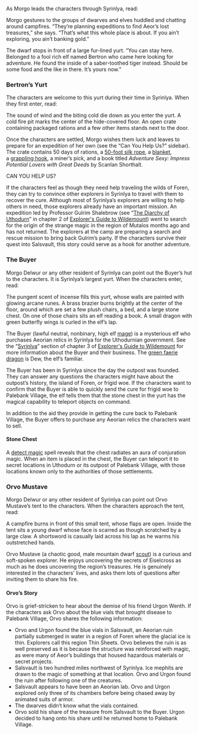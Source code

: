 As Morgo leads the characters through Syrinlya, read:

Morgo gestures to the groups of dwarves and elves huddled and chatting around campfires. “They’re planning expeditions to find Aeor’s lost treasures,” she says. “That’s what this whole place is about. If you ain’t exploring, you ain’t banking gold.”

The dwarf stops in front of a large fur-lined yurt. “You can stay here. Belonged to a fool rich elf named Bertron who came here looking for adventure. He found the inside of a saber-toothed tiger instead. Should be some food and the like in there. It’s yours now.”

### Bertron’s Yurt

The characters are welcome to this yurt during their time in Syrinlya. When they first enter, read:

The sound of wind and the biting cold die down as you enter the yurt. A cold fire pit marks the center of the hide-covered floor. An open crate containing packaged rations and a few other items stands next to the door.

Once the characters are settled, Morgo wishes them luck and leaves to prepare for an expedition of her own (see the “Can You Help Us?” sidebar). The crate contains 50 days of rations, a [50-foot silk rope](https://www.dndbeyond.com/equipment/rope-silk-50-feet), a [blanket](https://www.dndbeyond.com/equipment/blanket), a [grappling hook](https://www.dndbeyond.com/equipment/grappling-hook), a miner’s pick, and a book titled _Adventure Sexy: Impress Potential Lovers with Great Deeds_ by Scanlan Shorthalt.

CAN YOU HELP US?

If the characters feel as though they need help traveling the wilds of Foren, they can try to convince other explorers in Syrinlya to travel with them to recover the cure. Although most of Syrinlya’s explorers are willing to help others in need, those explorers already have an important mission. An expedition led by Professor Gulrim Shalebrow (see “[The Diarchy of Uthodurn](https://www.dndbeyond.com/sources/egtw/factions-and-societies#DiarchyofUthodurn)” in chapter 2 of [Explorer's Guide to Wildemount](https://www.dndbeyond.com/sources/egtw)) went to search for the origin of the strange magic in the region of Mutalos months ago and has not returned. The explorers at the camp are preparing a search and rescue mission to bring back Gulrim’s party. If the characters survive their quest into Salsvault, this story could serve as a hook for another adventure.

### [](https://www.dndbeyond.com/sources/wa/frozen-sick#TheBuyer)The Buyer

Morgo Delwur or any other resident of Syrinlya can point out the Buyer’s hut to the characters. It is Syrinlya’s largest yurt. When the characters enter, read:

The pungent scent of incense fills this yurt, whose walls are painted with glowing arcane runes. A brass brazier burns brightly at the center of the floor, around which are set a few plush chairs, a bed, and a large stone chest. On one of those chairs sits an elf reading a book. A small dragon with green butterfly wings is curled in the elf’s lap.

The Buyer (lawful neutral, nonbinary, high elf [mage](https://www.dndbeyond.com/monsters/16947-mage)) is a mysterious elf who purchases Aeorian relics in Syrinlya for the Uthodurnian government. See the “[Syrinlya](https://www.dndbeyond.com/sources/egtw/wildemount-gazetteer-eiselcross#Syrinlya)” section of chapter 3 of [Explorer's Guide to Wildemount](https://www.dndbeyond.com/sources/egtw) for more information about the Buyer and their business. The [green faerie dragon](https://www.dndbeyond.com/monsters/17108-faerie-dragon-older) is Dew, the elf’s familiar.

The Buyer has been in Syrinlya since the day the outpost was founded. They can answer any questions the characters might have about the outpost’s history, the island of Foren, or frigid woe. If the characters want to confirm that the Buyer is able to quickly send the cure for frigid woe to Palebank Village, the elf tells them that the stone chest in the yurt has the magical capability to teleport objects on command.

In addition to the aid they provide in getting the cure back to Palebank Village, the Buyer offers to purchase any Aeorian relics the characters want to sell.

#### [](https://www.dndbeyond.com/sources/wa/frozen-sick#StoneChest2)Stone Chest

A [detect magic](https://www.dndbeyond.com/spells/detect-magic) spell reveals that the chest radiates an aura of conjuration magic. When an item is placed in the chest, the Buyer can teleport it to secret locations in Uthodurn or its outpost of Palebank Village, with those locations known only to the authorities of those settlements.

### [](https://www.dndbeyond.com/sources/wa/frozen-sick#OrvoMustave)Orvo Mustave

Morgo Delwur or any other resident of Syrinlya can point out Orvo Mustave’s tent to the characters. When the characters approach the tent, read:

A campfire burns in front of this small tent, whose flaps are open. Inside the tent sits a young dwarf whose face is scarred as though scratched by a large claw. A shortsword is casually laid across his lap as he warms his outstretched hands.

Orvo Mustave (a chaotic good, male mountain dwarf [scout](https://www.dndbeyond.com/monsters/17007-scout)) is a curious and soft-spoken explorer. He enjoys uncovering the secrets of Eiselcross as much as he does uncovering the region’s treasures. He is genuinely interested in the characters’ lives, and asks them lots of questions after inviting them to share his fire.

#### [](https://www.dndbeyond.com/sources/wa/frozen-sick#OrvosStory)Orvo’s Story

Orvo is grief-stricken to hear about the demise of his friend Urgon Wenth. If the characters ask Orvo about the blue vials that brought disease to Palebank Village, Orvo shares the following information:

- Orvo and Urgon found the blue vials in Salsvault, an Aeorian ruin partially submerged in water in a region of Foren where the glacial ice is thin. Explorers call this region Thin Sheets. Orvo believes the ruin is as well preserved as it is because the structure was reinforced with magic, as were many of Aeor’s buildings that housed hazardous materials or secret projects.
- Salsvault is two hundred miles northwest of Syrinlya. Ice mephits are drawn to the magic of something at that location. Orvo and Urgon found the ruin after following one of the creatures.
- Salsvault appears to have been an Aeorian lab. Orvo and Urgon explored only three of its chambers before being chased away by animated suits of armor.
- The dwarves didn’t know what the vials contained.
- Orvo sold his share of the treasure from Salsvault to the Buyer. Urgon decided to hang onto his share until he returned home to Palebank Village.